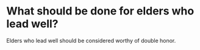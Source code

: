 # What should be done for elders who lead well?

Elders who lead well should be considered worthy of double honor.
